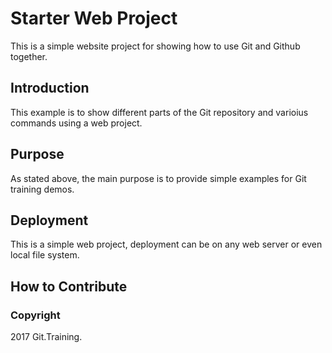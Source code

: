 # Starter Web Project

This is a simple website project for showing how to use Git and Github together.

## Introduction

This example is to show different parts of the Git repository and varioius commands using a web project.

## Purpose

As stated above, the main purpose is to provide simple examples for Git training demos.

## Deployment

This is a simple web project, deployment can be on any web server or even local file system.

## How to Contribute

### Copyright

2017 Git.Training.